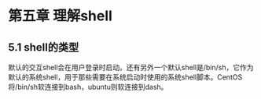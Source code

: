 # 第五章 理解shell

## 5.1 shell的类型

默认的交互shell会在用户登录时启动。还有另外一个默认shell是/bin/sh，它作为默认的系统shell，用于那些需要在系统启动时使用的系统shell脚本。CentOS将/bin/sh软连接到bash，ubuntu则软连接到dash。